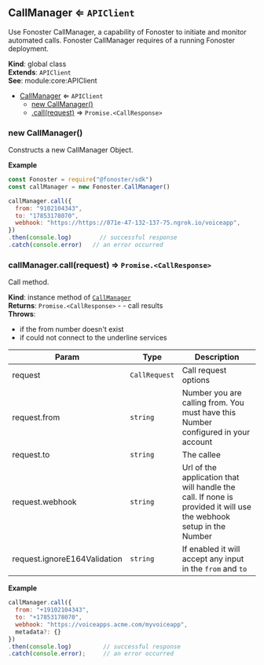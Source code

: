 <a name="CallManager"></a>

## CallManager ⇐ <code>APIClient</code>
Use Fonoster CallManager, a capability of Fonoster to initiate and monitor automated calls. Fonoster CallManager requires of a
running Fonoster deployment.

**Kind**: global class  
**Extends**: <code>APIClient</code>  
**See**: module:core:APIClient  

* [CallManager](#CallManager) ⇐ <code>APIClient</code>
    * [new CallManager()](#new_CallManager_new)
    * [.call(request)](#CallManager+call) ⇒ <code>Promise.&lt;CallResponse&gt;</code>

<a name="new_CallManager_new"></a>

### new CallManager()
Constructs a new CallManager Object.

**Example**  
```js
const Fonoster = require("@fonoster/sdk")
const callManager = new Fonoster.CallManager()

callManager.call({
  from: "9102104343",
  to: "17853178070",
  webhook: "https://https://071e-47-132-137-75.ngrok.io/voiceapp",
})
.then(console.log)        // successful response
.catch(console.error)   // an error occurred
```
<a name="CallManager+call"></a>

### callManager.call(request) ⇒ <code>Promise.&lt;CallResponse&gt;</code>
Call method.

**Kind**: instance method of [<code>CallManager</code>](#CallManager)  
**Returns**: <code>Promise.&lt;CallResponse&gt;</code> - - call results  
**Throws**:

- if the from number doesn't exist
- if could not connect to the underline services


| Param | Type | Description |
| --- | --- | --- |
| request | <code>CallRequest</code> | Call request options |
| request.from | <code>string</code> | Number you are calling from. You must have this Number configured in your account |
| request.to | <code>string</code> | The callee |
| request.webhook | <code>string</code> | Url of the application that will handle the call. If none is provided it will use the webhook setup in the Number |
| request.ignoreE164Validation | <code>string</code> | If enabled it will accept any input in the `from` and `to` |

**Example**  
```js
callManager.call({
  from: "+19102104343",
  to: "+17853178070",
  webhook: "https://voiceapps.acme.com/myvoiceapp",
  metadata?: {}
})
.then(console.log)         // successful response
.catch(console.error);     // an error occurred
```
